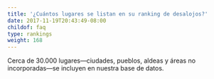 ```yaml
---
title: '¿Cuántos lugares se listan en su ranking de desalojos?'
date: 2017-11-19T20:43:49-08:00
childof: faq
type: rankings
weight: 168
---
```

Cerca de 30.000 lugares&mdash;ciudades, pueblos, aldeas y áreas no incorporadas&mdash;se incluyen en nuestra base de datos.